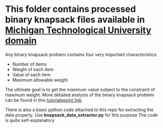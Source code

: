 # This folder contains processed binary knapsack files available in [Michigan Technological University domain](https://pages.mtu.edu/~kreher/cages/Data.html)

Any binary knapsack problem contains four very important characteristics:
* Number of items
* Weight of each item
* Value of each item
* Maximum allowable weight

The ultimate goal is to get the maximum value subject to the constraint of maximum weight.
More detailed analysis of the binary knapsack problem can be found in this [tutorialspoint link](https://www.tutorialspoint.com/design_and_analysis_of_algorithms/design_and_analysis_of_algorithms_01_knapsack.htm).

There is also a basic python code attached to this repo for extracting the data properly.
Use **knapsack_data_extractor.py** for this purpose
The code is quite self-explanatory
